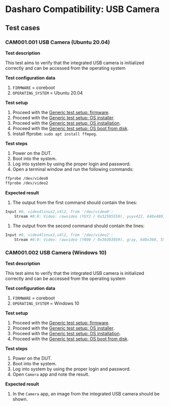 # Dasharo Compatibility: USB Camera

## Test cases

### CAM001.001 USB Camera (Ubuntu 20.04)

**Test description**

This test aims to verify that the integrated USB camera is initialized
correctly and can be accessed from the operating system

**Test configuration data**

1. `FIRMWARE` = coreboot
1. `OPERATING_SYSTEM` = Ubuntu 20.04

**Test setup**

1. Proceed with the
    [Generic test setup: firmware](../../generic-test-setup#firmware).
1. Proceed with the
    [Generic test setup: OS installer](../../generic-test-setup#os-installer).
1. Proceed with the
    [Generic test setup: OS installation](../../generic-test-setup#os-installation).
1. Proceed with the
    [Generic test setup: OS boot from disk](../../generic-test-setup#os-boot-from-disk).
1. Install ffprobe: `sudo apt install ffmpeg`.

**Test steps**

1. Power on the DUT.
1. Boot into the system.
1. Log into system by using the proper login and password.
1. Open a terminal window and run the following commands:

```bash
ffprobe /dev/video0
ffprobe /dev/video2
```

**Expected result**

1. The output from the first command should contain the lines:

```bash
Input #0, video4linux2,v4l2, from '/dev/video0':
    Stream #0:0: Video: rawvideo (YUY2 / 0x32595559), yuyv422, 640x480, 147456 kb/s, 30 fps, 30 tbr, 1000k tbn, 1000k tbc
```

1. The output from the second command should contain the lines:

```bash
Input #0, video4linux2,v4l2, from '/dev/video2':
    Stream #0:0: Video: rawvideo (Y800 / 0x30303859), gray, 640x360, 55296 kb/s, 30 fps, 30 tbr, 1000k tbn, 1000k tbc
```

### CAM001.002 USB Camera (Windows 10)

**Test description**

This test aims to verify that the integrated USB camera is initialized
correctly and can be accessed from the operating system

**Test configuration data**

1. `FIRMWARE` = coreboot
1. `OPERATING_SYSTEM` = Windows 10

**Test setup**

1. Proceed with the
   [Generic test setup: firmware](../generic-test-setup#firmware).
1. Proceed with the
   [Generic test setup: OS installer](../generic-test-setup#os-installer).
1. Proceed with the
   [Generic test setup: OS installation](../generic-test-setup#os-installation).
1. Proceed with the
   [Generic test setup: OS boot from disk](../generic-test-setup#os-boot-from-disk).

**Test steps**

1. Power on the DUT.
1. Boot into the system.
1. Log into system by using the proper login and password.
1. Open `Camera` app and note the result.

**Expected result**

1. In the `Camera` app, an image from the integrated USB camera should be shown.
